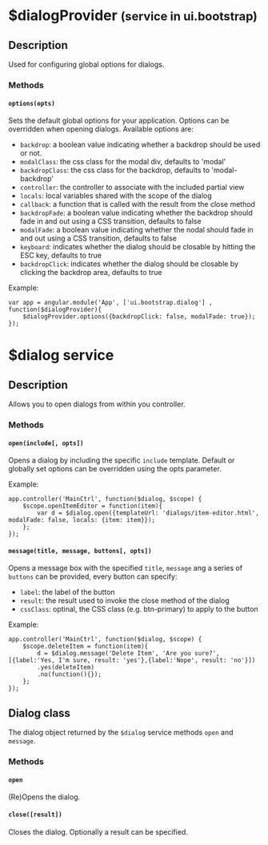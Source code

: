 # $dialogProvider <small>(service in ui.bootstrap)</small>

## Description

Used for configuring global options for dialogs.

### Methods

#### `options(opts)`

Sets the default global options for your application. Options can be overridden when opening dialogs. Available options are:

*   `backdrop`: a boolean value indicating whether a backdrop should be used or not.
*   `modalClass`: the css class for the modal div, defaults to 'modal'
*   `backdropClass`: the css class for the backdrop, defaults to 'modal-backdrop'
*   `controller`: the controller to associate with the included partial view
*   `locals`: local variables shared with the scope of the dialog
*   `callback`: a function that is called with the result from the close method
*   `backdropFade`: a boolean value indicating whether the backdrop should fade in and out using a CSS transition, defaults to false
*   `modalFade`: a boolean value indicating whether the nodal should fade in and out using a CSS transition, defaults to false
*   `keyboard`: indicates whether the dialog should be closable by hitting the ESC key, defaults to true
*   `backdropClick`: indicates whether the dialog should be closable by clicking the backdrop area, defaults to true

Example:

    var app = angular.module('App', ['ui.bootstrap.dialog'] , function($dialogProvider){
        $dialogProvider.options({backdropClick: false, modalFade: true});
    });

# $dialog service

## Description

Allows you to open dialogs from within you controller.

### Methods

#### `open(include[, opts])`

Opens a dialog by including the specific `include` template. Default or globally set options can be overridden using the opts parameter.

Example:

    app.controller('MainCtrl', function($dialog, $scope) {
        $scope.openItemEditor = function(item){
            var d = $dialog.open({templateUrl: 'dialogs/item-editor.html', modalFade: false, locals: {item: item}});
        };
    });

#### `message(title, message, buttons[, opts])`

Opens a message box with the specified `title`, `message` ang  a series of `buttons` can be provided, every button can specify:

*   `label`: the label of the button
*   `result`: the result used to invoke the close method of the dialog
*   `cssClass`: optinal, the CSS class (e.g. btn-primary) to apply to the button

Example:

    app.controller('MainCtrl', function($dialog, $scope) {
        $scope.deleteItem = function(item){
            d = $dialog.message('Delete Item', 'Are you sure?', [{label:'Yes, I'm sure, result: 'yes'},{label:'Nope', result: 'no'}])
            .yes(deleteItem)
            .no(function(){});
        };
    });

## Dialog class

The dialog object returned by the `$dialog` service methods `open` and `message`.

### Methods

#### `open`

(Re)Opens the dialog.

#### `close([result])`

Closes the dialog. Optionally a result can be specified.
